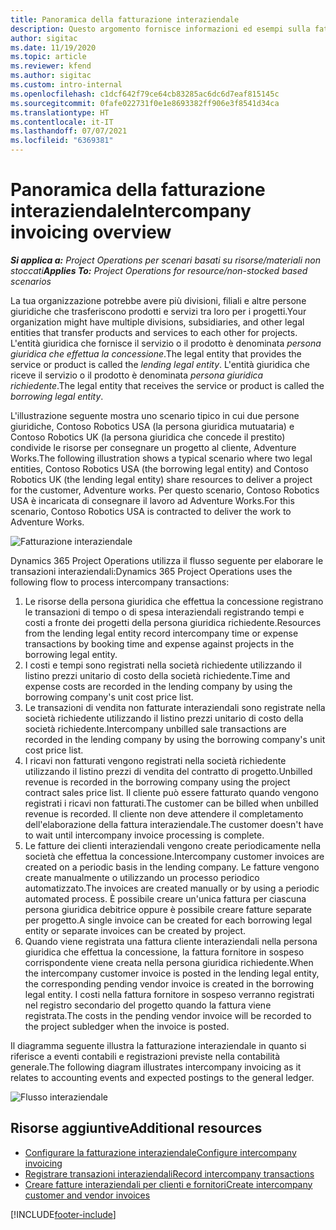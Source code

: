 ```yaml
---
title: Panoramica della fatturazione interaziendale
description: Questo argomento fornisce informazioni ed esempi sulla fatturazione interaziendale per i progetti.
author: sigitac
ms.date: 11/19/2020
ms.topic: article
ms.reviewer: kfend
ms.author: sigitac
ms.custom: intro-internal
ms.openlocfilehash: c1dcf642f79ce64cb83285ac6dc6d7eaf815145c
ms.sourcegitcommit: 0fafe022731f0e1e8693382ff906e3f8541d34ca
ms.translationtype: HT
ms.contentlocale: it-IT
ms.lasthandoff: 07/07/2021
ms.locfileid: "6369381"
---
```

# <a name="intercompany-invoicing-overview"></a><span data-ttu-id="b4777-103">Panoramica della fatturazione interaziendale</span><span class="sxs-lookup"><span data-stu-id="b4777-103">Intercompany invoicing overview</span></span>

<span data-ttu-id="b4777-104">_**Si applica a:** Project Operations per scenari basati su risorse/materiali non stoccati_</span><span class="sxs-lookup"><span data-stu-id="b4777-104">_**Applies To:** Project Operations for resource/non-stocked based scenarios_</span></span>

<span data-ttu-id="b4777-105">La tua organizzazione potrebbe avere più divisioni, filiali e altre persone giuridiche che trasferiscono prodotti e servizi tra loro per i progetti.</span><span class="sxs-lookup"><span data-stu-id="b4777-105">Your organization might have multiple divisions, subsidiaries, and other legal entities that transfer products and services to each other for projects.</span></span> <span data-ttu-id="b4777-106">L'entità giuridica che fornisce il servizio o il prodotto è denominata *persona giuridica che effettua la concessione*.</span><span class="sxs-lookup"><span data-stu-id="b4777-106">The legal entity that provides the service or product is called the *lending legal entity*.</span></span> <span data-ttu-id="b4777-107">L'entità giuridica che riceve il servizio o il prodotto è denominata *persona giuridica richiedente*.</span><span class="sxs-lookup"><span data-stu-id="b4777-107">The legal entity that receives the service or product is called the *borrowing legal entity*.</span></span>

<span data-ttu-id="b4777-108">L'illustrazione seguente mostra uno scenario tipico in cui due persone giuridiche, Contoso Robotics USA (la persona giuridica mutuataria) e Contoso Robotics UK (la persona giuridica che concede il prestito) condivide le risorse per consegnare un progetto al cliente, Adventure Works.</span><span class="sxs-lookup"><span data-stu-id="b4777-108">The following illustration shows a typical scenario where two legal entities, Contoso Robotics USA (the borrowing legal entity) and Contoso Robotics UK (the lending legal entity) share resources to deliver a project for the customer, Adventure works.</span></span> <span data-ttu-id="b4777-109">Per questo scenario, Contoso Robotics USA è incaricata di consegnare il lavoro ad Adventure Works.</span><span class="sxs-lookup"><span data-stu-id="b4777-109">For this scenario, Contoso Robotics USA is contracted to deliver the work to Adventure Works.</span></span>

![Fatturazione interaziendale](./media/IntercompanyScenario.png) 

<span data-ttu-id="b4777-111">Dynamics 365 Project Operations utilizza il flusso seguente per elaborare le transazioni interaziendali:</span><span class="sxs-lookup"><span data-stu-id="b4777-111">Dynamics 365 Project Operations uses the following flow to process intercompany transactions:</span></span>

1. <span data-ttu-id="b4777-112">Le risorse della persona giuridica che effettua la concessione registrano le transazioni di tempo o di spesa interaziendali registrando tempi e costi a fronte dei progetti della persona giuridica richiedente.</span><span class="sxs-lookup"><span data-stu-id="b4777-112">Resources from the lending legal entity record intercompany time or expense transactions by booking time and expense against projects in the borrowing legal entity.</span></span>
2. <span data-ttu-id="b4777-113">I costi e tempi sono registrati nella società richiedente utilizzando il listino prezzi unitario di costo della società richiedente.</span><span class="sxs-lookup"><span data-stu-id="b4777-113">Time and expense costs are recorded in the lending company by using the borrowing company's unit cost price list.</span></span>
3. <span data-ttu-id="b4777-114">Le transazioni di vendita non fatturate interaziendali sono registrate nella società richiedente utilizzando il listino prezzi unitario di costo della società richiedente.</span><span class="sxs-lookup"><span data-stu-id="b4777-114">Intercompany unbilled sale transactions are recorded in the lending company by using the borrowing company's unit cost price list.</span></span>
4. <span data-ttu-id="b4777-115">I ricavi non fatturati vengono registrati nella società richiedente utilizzando il listino prezzi di vendita del contratto di progetto.</span><span class="sxs-lookup"><span data-stu-id="b4777-115">Unbilled revenue is recorded in the borrowing company using the project contract sales price list.</span></span> <span data-ttu-id="b4777-116">Il cliente può essere fatturato quando vengono registrati i ricavi non fatturati.</span><span class="sxs-lookup"><span data-stu-id="b4777-116">The customer can be billed when unbilled revenue is recorded.</span></span> <span data-ttu-id="b4777-117">Il cliente non deve attendere il completamento dell'elaborazione della fattura interaziendale.</span><span class="sxs-lookup"><span data-stu-id="b4777-117">The customer doesn't have to wait until intercompany invoice processing is complete.</span></span>
5. <span data-ttu-id="b4777-118">Le fatture dei clienti interaziendali vengono create periodicamente nella società che effettua la concessione.</span><span class="sxs-lookup"><span data-stu-id="b4777-118">Intercompany customer invoices are created on a periodic basis in the lending company.</span></span> <span data-ttu-id="b4777-119">Le fatture vengono create manualmente o utilizzando un processo periodico automatizzato.</span><span class="sxs-lookup"><span data-stu-id="b4777-119">The invoices are created manually or by using a periodic automated process.</span></span> <span data-ttu-id="b4777-120">È possibile creare un'unica fattura per ciascuna persona giuridica debitrice oppure è possibile creare fatture separate per progetto.</span><span class="sxs-lookup"><span data-stu-id="b4777-120">A single invoice can be created for each borrowing legal entity or separate invoices can be created by project.</span></span>
6. <span data-ttu-id="b4777-121">Quando viene registrata una fattura cliente interaziendali nella persona giuridica che effettua la concessione, la fattura fornitore in sospeso corrispondente viene creata nella persona giuridica richiedente.</span><span class="sxs-lookup"><span data-stu-id="b4777-121">When the intercompany customer invoice is posted in the lending legal entity, the corresponding pending vendor invoice is created in the borrowing legal entity.</span></span> <span data-ttu-id="b4777-122">I costi nella fattura fornitore in sospeso verranno registrati nel registro secondario del progetto quando la fattura viene registrata.</span><span class="sxs-lookup"><span data-stu-id="b4777-122">The costs in the pending vendor invoice will be recorded to the project subledger when the invoice is posted.</span></span>

<span data-ttu-id="b4777-123">Il diagramma seguente illustra la fatturazione interaziendale in quanto si riferisce a eventi contabili e registrazioni previste nella contabilità generale.</span><span class="sxs-lookup"><span data-stu-id="b4777-123">The following diagram illustrates intercompany invoicing as it relates to accounting events and expected postings to the general ledger.</span></span>

![Flusso interaziendale](./media/IntercompanyFlow.png)

## <a name="additional-resources"></a><span data-ttu-id="b4777-125">Risorse aggiuntive</span><span class="sxs-lookup"><span data-stu-id="b4777-125">Additional resources</span></span>

- [<span data-ttu-id="b4777-126">Configurare la fatturazione interaziendale</span><span class="sxs-lookup"><span data-stu-id="b4777-126">Configure intercompany invoicing</span></span>](configure-intercompany-invoicing.md)
- [<span data-ttu-id="b4777-127">Registrare transazioni interaziendali</span><span class="sxs-lookup"><span data-stu-id="b4777-127">Record intercompany transactions</span></span>](create-intercompany-transactions.md)
- [<span data-ttu-id="b4777-128">Creare fatture interaziendali per clienti e fornitori</span><span class="sxs-lookup"><span data-stu-id="b4777-128">Create intercompany customer and vendor invoices</span></span>](create-intercompany-customer-vendor-invoices.md)


[!INCLUDE[footer-include](../includes/footer-banner.md)]